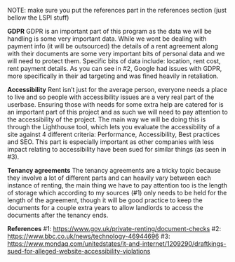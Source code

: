 NOTE: make sure you put the references part in the references section (just bellow the LSPI stuff)

**GDPR**
GDPR is an important part of this program as the data we will be handling is some very important data. While we wont be dealing with payment info (it will be outsourced) the details of a rent agreement along with their documents are some very important bits of personal data and we will need to protect them. Specific bits of data include: location, rent cost, rent payment details. As you can see in #2, Google had issues with GDPR, more specifically in their ad targeting and was fined heavily in retaliation.

**Accessibility**
Rent isn’t just for the average person, everyone needs a place to live and so people with accessibility issues are a very real part of the userbase. Ensuring those with needs for some extra help are catered for is an important part of this project and as such we will need to pay attention to the accessibility of the project. The main way we will be doing this is through the Lighthouse tool, which lets you evaluate the accessibility of a site against 4 different criteria: Performance, Accessibility, Best practices and SEO. This part is especially important as other companies with less impact relating to accessibility have been sued for similar things (as seen in #3).

**Tenancy agreements**
The tenancy agreements are a tricky topic because they involve a lot of different parts and can heavily vary between each instance of renting, the main thing we have to pay attention too is the length of storage which according to my sources (#1) only needs to be held for the length of the agreement, though it will be good practice to keep the documents for a couple extra years to allow landlords to access the documents after the tenancy ends.


**References**
#1: https://www.gov.uk/private-renting/document-checks
#2: https://www.bbc.co.uk/news/technology-46944696
#3: https://www.mondaq.com/unitedstates/it-and-internet/1209290/draftkings-sued-for-alleged-website-accessibility-violations
